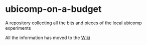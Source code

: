 # ubicomp-on-a-budget
A repository collecting all the bits and pieces of the local ubicomp experiments

All the information has moved to the [Wiki](https://github.com/hci-au-dk/ubicomp-on-a-budget/wiki)

